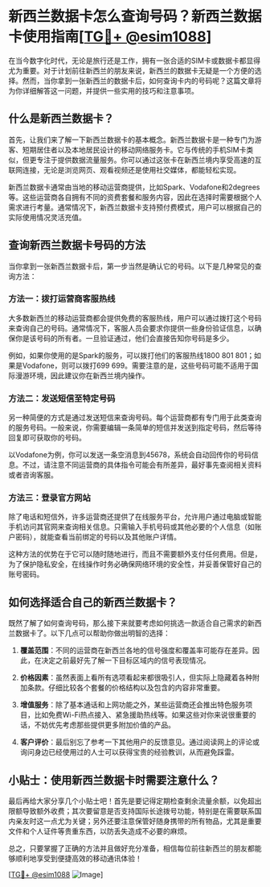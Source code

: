 # 新西兰数据卡怎么查询号码？新西兰数据卡使用指南[[TG💪+ @esim1088](https://t.me/s/esim1088)]

在当今数字化时代，无论是旅行还是工作，拥有一张合适的SIM卡或数据卡都显得尤为重要。对于计划前往新西兰的朋友来说，新西兰的数据卡无疑是一个方便的选择。然而，当你拿到一张新西兰的数据卡后，如何查询卡内的号码呢？这篇文章将为你详细解答这一问题，并提供一些实用的技巧和注意事项。

## 什么是新西兰数据卡？

首先，让我们来了解一下新西兰数据卡的基本概念。新西兰数据卡是一种专门为游客、短期居住者以及本地居民设计的移动网络服务卡。它与传统的手机SIM卡类似，但更专注于提供数据流量服务。你可以通过这张卡在新西兰境内享受高速的互联网连接，无论是浏览网页、观看视频还是使用社交媒体，都能轻松实现。

新西兰数据卡通常由当地的移动运营商提供，比如Spark、Vodafone和2degrees等。这些运营商各自拥有不同的资费套餐和服务内容，因此在选择时需要根据个人需求进行考量。通常情况下，新西兰数据卡支持预付费模式，用户可以根据自己的实际使用情况灵活充值。

## 查询新西兰数据卡号码的方法

当你拿到一张新西兰数据卡后，第一步当然是确认它的号码。以下是几种常见的查询方法：

### 方法一：拨打运营商客服热线

大多数新西兰的移动运营商都会提供免费的客服热线，用户可以通过拨打这个号码来查询自己的号码。通常情况下，客服人员会要求你提供一些身份验证信息，以确保你是该号码的所有者。一旦验证通过，他们会直接告知你号码是多少。

例如，如果你使用的是Spark的服务，可以拨打他们的客服热线1800 801 801；如果是Vodafone，则可以拨打699 699。需要注意的是，这些号码可能不适用于国际漫游环境，因此建议你在新西兰境内操作。

### 方法二：发送短信至特定号码

另一种简便的方式是通过发送短信来查询号码。每个运营商都有专门用于此类查询的服务号码。一般来说，你需要编辑一条简单的短信并发送到指定号码，然后等待回复即可获取你的号码。

以Vodafone为例，你可以发送一条空消息到45678，系统会自动回传你的号码信息。不过，请注意不同运营商的具体指令可能会有所差异，最好事先查阅相关资料或者咨询客服。

### 方法三：登录官方网站

除了电话和短信外，许多运营商还提供了在线服务平台，允许用户通过电脑或智能手机访问其官网来查询相关信息。只需输入手机号码或其他必要的个人信息（如账户密码），就能查看当前绑定的号码以及其他账户详情。

这种方法的优势在于它可以随时随地进行，而且不需要额外支付任何费用。但是，为了保护隐私安全，在线操作时务必确保网络环境的安全性，并妥善保管好自己的账号密码。

## 如何选择适合自己的新西兰数据卡？

既然了解了如何查询号码，那么接下来就要考虑如何挑选一款适合自己需求的新西兰数据卡了。以下几点可以帮助你做出明智的选择：

1. **覆盖范围**：不同的运营商在新西兰各地的信号强度和覆盖率可能存在差异。因此，在决定之前最好先了解一下目标区域内的信号表现情况。
   
2. **价格因素**：虽然表面上看所有选项看起来都很吸引人，但实际上隐藏着各种附加条款。仔细比较各个套餐的价格结构以及包含的内容非常重要。

3. **增值服务**：除了基本通话和上网功能之外，某些运营商还会推出特色服务项目，比如免费Wi-Fi热点接入、紧急援助热线等。如果这些对你来说很重要的话，不妨优先考虑那些提供更多附加价值的产品。

4. **客户评价**：最后别忘了参考一下其他用户的反馈意见。通过阅读网上的评论或询问身边已经使用过的人士可以获得宝贵的经验教训，从而避免踩雷。

## 小贴士：使用新西兰数据卡时需要注意什么？

最后再给大家分享几个小贴士吧！首先是要记得定期检查剩余流量余额，以免超出限额导致额外收费；其次要留意是否支持国际长途拨号功能，特别是在需要联系国内亲友时这一点尤为关键；另外还要注意保管好随身携带的所有物品，尤其是重要文件和个人证件等贵重东西，以防丢失造成不必要的麻烦。

总之，只要掌握了正确的方法并且做好充分准备，相信每位前往新西兰的朋友都能够顺利地享受到便捷高效的移动通讯体验！

[[TG💪+ @esim1088](https://t.me/s/esim1088) ![Image](https://i.postimg.cc/4NQfJmqS/Snipaste-2025-05-13-00-14-12.png)]